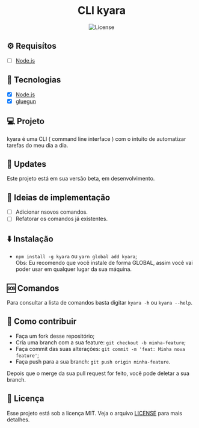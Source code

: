 <h1 align="center">CLI kyara</h1>

<p align="center">
  <img alt="License" src="https://img.shields.io/static/v1?label=license&message=MIT&color=5568f9&labelColor=111116">
</p>

## :gear: Requisítos

- [ ] [Node.js](https://nodejs.org/en/)

## :rocket: Tecnologias

- [x] [Node.js](https://nodejs.org/en/)
- [x] [gluegun](https://infinitered.github.io/gluegun/#/)

## :computer: Projeto

kyara é uma CLI ( command line interface ) com o intuito de automatizar tarefas do meu dia a dia.

## :checkered_flag: Updates

Este projeto está em sua versão beta, em desenvolvimento.

## :bookmark_tabs: Ideias de implementação

- [ ] Adicionar nsovos comandos.
- [ ] Refatorar os comandos já existentes.

## :arrow_down: Instalação

- `npm install -g kyara` ou `yarn global add kyara`; <br>
Obs: Eu recomendo que você instale de forma GLOBAL, assim você vai poder usar em qualquer lugar da sua máquina.

## :sos: Comandos
Para consultar a lista de comandos basta digitar `kyara -h` ou `kyara --help`.

## :thinking: Como contribuir

- Faça um fork desse repositório;
- Cria uma branch com a sua feature: `git checkout -b minha-feature`;
- Faça commit das suas alterações: `git commit -m 'feat: Minha nova feature'`;
- Faça push para a sua branch: `git push origin minha-feature`.

Depois que o merge da sua pull request for feito, você pode deletar a sua branch.

## :memo: Licença

Esse projeto está sob a licença MIT. Veja o arquivo [LICENSE](LICENSE.md) para mais detalhes.

